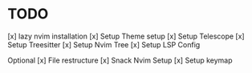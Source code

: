 # TODO

[x] lazy nvim installation
[x] Setup Theme setup
[x] Setup Telescope
[x] Setup Treesitter
[x] Setup Nvim Tree
[x] Setup LSP Config

Optional
[x] File restructure
[x] Snack Nvim Setup
[x] Setup keymap
